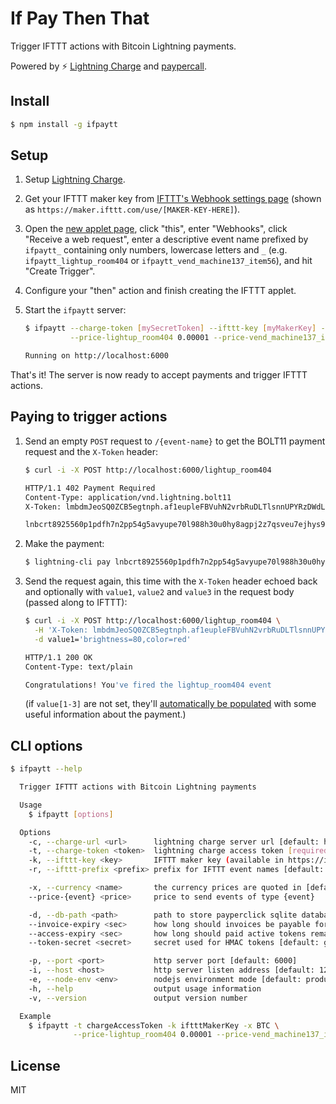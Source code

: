 # If Pay Then That

Trigger IFTTT actions with Bitcoin Lightning payments.

Powered by :zap: [Lightning Charge](https://github.com/ElementsProject/lightning-charge) and [paypercall](https://github.com/shesek/paypercall).

## Install

```bash
$ npm install -g ifpaytt
```

## Setup

1. Setup [Lightning Charge](https://github.com/ElementsProject/lightning-charge).

2. Get your IFTTT maker key from [IFTTT's Webhook settings page](https://ifttt.com/services/maker_webhooks/settings)
   (shown as `https://maker.ifttt.com/use/[MAKER-KEY-HERE]`).

3. Open the [new applet page](https://ifttt.com/create), click "this", enter "Webhooks", click "Receive a web request",
   enter a descriptive event name prefixed by `ifpaytt_` containing only numbers, lowercase letters and `_`
   (e.g. `ifpaytt_lightup_room404` or `ifpaytt_vend_machine137_item56`),
   and hit "Create Trigger".

4. Configure your "then" action and finish creating the IFTTT applet.

5. Start the `ifpaytt` server:

   ```bash
   $ ifpaytt --charge-token [mySecretToken] --ifttt-key [myMakerKey] --port 6000 --currency BTC \
             --price-lightup_room404 0.00001 --price-vend_machine137_item56 0.00023

   Running on http://localhost:6000
   ```

That's it! The server is now ready to accept payments and trigger IFTTT actions.

## Paying to trigger actions

1. Send an empty `POST` request to `/{event-name}` to get the BOLT11 payment request and the `X-Token` header:

    ```bash
    $ curl -i -X POST http://localhost:6000/lightup_room404

    HTTP/1.1 402 Payment Required
    Content-Type: application/vnd.lightning.bolt11
    X-Token: lmbdmJeoSQ0ZCB5egtnph.af1eupleFBVuhN2vrbRuDLTlsnnUPYRzDWdL5HtWykY

    lnbcrt8925560p1pdfh7n2pp54g5avyupe70l988h30u0hy8agpj2z7qsveu7ejhys97j98rgez0...
    ```

2. Make the payment:

    ```bash
    $ lightning-cli pay lnbcrt8925560p1pdfh7n2pp54g5avyupe70l988h30u0hy8agpj2z7qsveu7ejhys97j98rgez0...
    ```

3. Send the request again, this time with the `X-Token` header echoed back and optionally
   with `value1`, `value2` and `value3` in the request body (passed along to IFTTT):

    ```bash
    $ curl -i -X POST http://localhost:6000/lightup_room404 \
      -H 'X-Token: lmbdmJeoSQ0ZCB5egtnph.af1eupleFBVuhN2vrbRuDLTlsnnUPYRzDWdL5HtWykY' \
      -d value1='brightness=80,color=red'

    HTTP/1.1 200 OK
    Content-Type: text/plain

    Congratulations! You've fired the lightup_room404 event
    ```

    (if `value[1-3]` are not set, they'll [automatically be populated](https://github.com/shesek/ifpaytt/blob/master/src/app.js#L40-L42)
    with some useful information about the payment.)

## CLI options

```bash
$ ifpaytt --help

  Trigger IFTTT actions with Bitcoin Lightning payments

  Usage
    $ ifpaytt [options]

  Options
    -c, --charge-url <url>      lightning charge server url [default: http://localhost:9112]
    -t, --charge-token <token>  lightning charge access token [required]
    -k, --ifttt-key <key>       IFTTT maker key (available in https://ifttt.com/services/maker_webhooks/settings) [required]
    -r, --ifttt-prefix <prefix> prefix for IFTTT event names [default: ifpaytt_]

    -x, --currency <name>       the currency prices are quoted in [default: BTC]
    --price-{event} <price>     price to send events of type {event}

    -d, --db-path <path>        path to store payperclick sqlite database [default: ifpaytt.db]
    --invoice-expiry <sec>      how long should invoices be payable for [default: 1 hour]
    --access-expiry <sec>       how long should paid active tokens remain valid for [default: 1 hour]
    --token-secret <secret>     secret used for HMAC tokens [default: generated based on {charge-token}]

    -p, --port <port>           http server port [default: 6000]
    -i, --host <host>           http server listen address [default: 127.0.0.1]
    -e, --node-env <env>        nodejs environment mode [default: production]
    -h, --help                  output usage information
    -v, --version               output version number

  Example
    $ ifpaytt -t chargeAccessToken -k iftttMakerKey -x BTC \
              --price-lightup_room404 0.00001 --price-vend_machine137_item56 0.00023
```

## License
MIT
